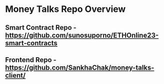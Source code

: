 # Money Talks Repo Overview

## Smart Contract Repo - https://github.com/sunosuporno/ETHOnline23-smart-contracts
## Frontend Repo - https://github.com/SankhaChak/money-talks-client/

